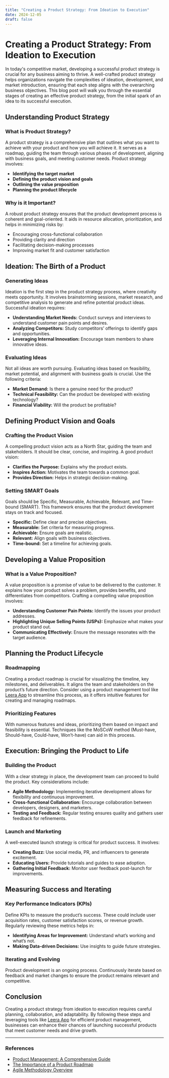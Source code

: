 ```yaml
---
title: "Creating a Product Strategy: From Ideation to Execution"
date: 2024-12-05
draft: false
---
```

# Creating a Product Strategy: From Ideation to Execution

In today's competitive market, developing a successful product strategy is crucial for any business aiming to thrive. A well-crafted product strategy helps organizations navigate the complexities of ideation, development, and market introduction, ensuring that each step aligns with the overarching business objectives. This blog post will walk you through the essential stages of creating an effective product strategy, from the initial spark of an idea to its successful execution.

## Understanding Product Strategy

### What is Product Strategy?

A product strategy is a comprehensive plan that outlines what you want to achieve with your product and how you will achieve it. It serves as a roadmap, guiding the team through various phases of development, aligning with business goals, and meeting customer needs. Product strategy involves:

- **Identifying the target market**
- **Defining the product vision and goals**
- **Outlining the value proposition**
- **Planning the product lifecycle**

### Why is it Important?

A robust product strategy ensures that the product development process is coherent and goal-oriented. It aids in resource allocation, prioritization, and helps in minimizing risks by:

- Encouraging cross-functional collaboration
- Providing clarity and direction
- Facilitating decision-making processes
- Improving market fit and customer satisfaction

## Ideation: The Birth of a Product

### Generating Ideas

Ideation is the first step in the product strategy process, where creativity meets opportunity. It involves brainstorming sessions, market research, and competitive analysis to generate and refine potential product ideas. Successful ideation requires:

- **Understanding Market Needs:** Conduct surveys and interviews to understand customer pain points and desires.
- **Analyzing Competitors:** Study competitors’ offerings to identify gaps and opportunities.
- **Leveraging Internal Innovation:** Encourage team members to share innovative ideas.

### Evaluating Ideas

Not all ideas are worth pursuing. Evaluating ideas based on feasibility, market potential, and alignment with business goals is crucial. Use the following criteria:

- **Market Demand:** Is there a genuine need for the product?
- **Technical Feasibility:** Can the product be developed with existing technology?
- **Financial Viability:** Will the product be profitable?

## Defining Product Vision and Goals

### Crafting the Product Vision

A compelling product vision acts as a North Star, guiding the team and stakeholders. It should be clear, concise, and inspiring. A good product vision:

- **Clarifies the Purpose:** Explains why the product exists.
- **Inspires Action:** Motivates the team towards a common goal.
- **Provides Direction:** Helps in strategic decision-making.

### Setting SMART Goals

Goals should be Specific, Measurable, Achievable, Relevant, and Time-bound (SMART). This framework ensures that the product development stays on track and focused.

- **Specific:** Define clear and precise objectives.
- **Measurable:** Set criteria for measuring progress.
- **Achievable:** Ensure goals are realistic.
- **Relevant:** Align goals with business objectives.
- **Time-bound:** Set a timeline for achieving goals.

## Developing a Value Proposition

### What is a Value Proposition?

A value proposition is a promise of value to be delivered to the customer. It explains how your product solves a problem, provides benefits, and differentiates from competitors. Crafting a compelling value proposition involves:

- **Understanding Customer Pain Points:** Identify the issues your product addresses.
- **Highlighting Unique Selling Points (USPs):** Emphasize what makes your product stand out.
- **Communicating Effectively:** Ensure the message resonates with the target audience.

## Planning the Product Lifecycle

### Roadmapping

Creating a product roadmap is crucial for visualizing the timeline, key milestones, and deliverables. It aligns the team and stakeholders on the product’s future direction. Consider using a product management tool like [Leera App](https://leera.app) to streamline this process, as it offers intuitive features for creating and managing roadmaps.

### Prioritizing Features

With numerous features and ideas, prioritizing them based on impact and feasibility is essential. Techniques like the MoSCoW method (Must-have, Should-have, Could-have, Won’t-have) can aid in this process.

## Execution: Bringing the Product to Life

### Building the Product

With a clear strategy in place, the development team can proceed to build the product. Key considerations include:

- **Agile Methodology:** Implementing iterative development allows for flexibility and continuous improvement.
- **Cross-functional Collaboration:** Encourage collaboration between developers, designers, and marketers.
- **Testing and Feedback:** Regular testing ensures quality and gathers user feedback for refinements.

### Launch and Marketing

A well-executed launch strategy is critical for product success. It involves:

- **Creating Buzz:** Use social media, PR, and influencers to generate excitement.
- **Educating Users:** Provide tutorials and guides to ease adoption.
- **Gathering Initial Feedback:** Monitor user feedback post-launch for improvements.

## Measuring Success and Iterating

### Key Performance Indicators (KPIs)

Define KPIs to measure the product’s success. These could include user acquisition rates, customer satisfaction scores, or revenue growth. Regularly reviewing these metrics helps in:

- **Identifying Areas for Improvement:** Understand what’s working and what’s not.
- **Making Data-driven Decisions:** Use insights to guide future strategies.

### Iterating and Evolving

Product development is an ongoing process. Continuously iterate based on feedback and market changes to ensure the product remains relevant and competitive.

## Conclusion

Creating a product strategy from ideation to execution requires careful planning, collaboration, and adaptability. By following these steps and leveraging tools like [Leera App](https://leera.app) for efficient product management, businesses can enhance their chances of launching successful products that meet customer needs and drive growth.

---

### References

- [Product Management: A Comprehensive Guide](https://www.productplan.com/learn/product-management/)
- [The Importance of a Product Roadmap](https://www.aha.io/roadmapping/guide)
- [Agile Methodology Overview](https://www.atlassian.com/agile)